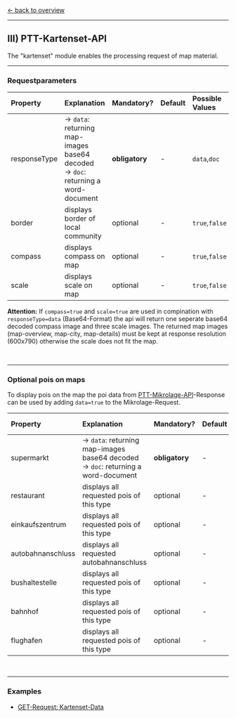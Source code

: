 [<- back to overview](README.md)
***

## III) PTT-Kartenset-API
The "kartenset" module enables the processing request of map material.

***
### Requestparameters

| Property 	| Explanation 	| Mandatory? 	| Default 	|Possible Values 	| 
|:---	|:---	|:---	|:---	|:---	|
| responseType	|  -> `data`: returning map-images base64 decoded <br> -> `doc`: returning a word-document | <b>obligatory</b> | -| `data`,`doc`|
| border	|  displays border of local community | optional | -| `true`,`false`|
| compass	|  displays compass on map | optional | -| `true`,`false`|
| scale	|  displays scale on map | optional | -| `true`,`false`|


**Attention:** If `compass=true` and `scale=true` are used in compination with `responseType=data` (Base64-Format) the api will return one seperate base64 decoded compass image and three scale images. The returned map images (map-overview, map-city, map-details) must be kept at response resolution (600x790) otherwise the scale does not fit the map.

</br>

***
### Optional pois on maps
To display pois on the map the poi data from [PTT-Mikrolage-API](https://github.com/PropTechTools/PTT-API-Solutions/blob/master/ptt-mikro-api.md#optional-api-settings-parameters)-Response
can be used by adding `data=true` to the Mikrolage-Request.



| Property 	| Explanation 	| Mandatory? 	| Default 	|Possible Values 	| 
|:---	|:---	|:---	|:---	|:---	|
| supermarkt	|  -> `data`: returning map-images base64 decoded <br> -> `doc`: returning a word-document | <b>obligatory</b> | -| `<[lat,lng],[lat,lng]...>` |
| restaurant	|  displays all requested pois of this type | optional | -| `<[lat,lng],[lat,lng]...>` |
| einkaufszentrum	|  displays all requested pois of this type  | optional | -| `<[lat,lng],[lat,lng]...>`|
| autobahnanschluss	|  displays all requested autobahnanschluss | optional | -| `<[lat,lng],[lat,lng]...>`|
| bushaltestelle	|  displays all requested pois of this type | optional | -| `<[lat,lng],[lat,lng]...>`|
| bahnhof |  displays all requested pois of this type  | optional | -| `<[lat,lng],[lat,lng]...>`|
| flughafen	|  displays all requested pois of this type | optional | -| `<[lat,lng],[lat,lng]...>`|

</br>

***
### Examples

* [GET-Request: Kartenset-Data](examples/kartenset-api-001-doc.md)
